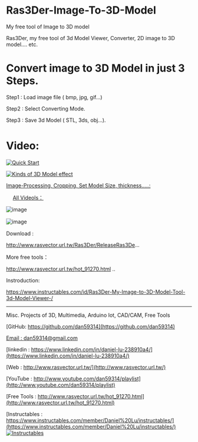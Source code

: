 # Ras3Der-Image-To-3D-Model
My free tool of Image to 3D model



Ras3Der, my free tool of 3d Model Viewer, Converter, 2D image to 3D model.... etc.

# Convert image to 3D Model in just 3 Steps.

Step1 : Load image file ( bmp, jpg, gif...)

Step2 : Select Converting Mode.

Step3 : Save 3d Model ( STL, 3ds, obj...).

# Video:　


[![Quick Start](https://cdn.instructables.com/FXY/UQLZ/J2GF38LE/FXYUQLZJ2GF38LE.LARGE.jpg)](https://youtu.be/gywQh5ypY3E?t=0s "Quick Start") 

 [![Kinds of 3D Model effect](https://cdn.instructables.com/FT2/P21E/J2GF3CIE/FT2P21EJ2GF3CIE.LARGE.jpg)](https://youtu.be/gywQh5ypY3E?t=0s "Kinds of 3D Model effect") 


[Image-Processing, Cropping, Set Model Size, thickness.....:](https://youtu.be/gywQh5ypY3E)

　
[All Videols：](https://youtu.be/gywQh5ypY3E)


![image](https://cdn.instructables.com/FFJ/KV10/J2GF3CJ9/FFJKV10J2GF3CJ9.LARGE.jpg)

![image](https://cdn.instructables.com/F0S/9DAI/J2GF3CID/F0S9DAIJ2GF3CID.LARGE.jpg)
　　

Download :

http://www.rasvector.url.tw/Ras3Der/ReleaseRas3De...

More free tools：

http://www.rasvector.url.tw/hot_91270.html ..

Instroduction:

https://www.instructables.com/id/Ras3Der-My-Image-to-3D-Model-Tool-3d-Model-Viewer-/



      
------------------------------------------------------------------------------------
Misc. Projects of 3D, Multimedia, Arduino Iot, CAD/CAM, Free Tools

[GitHub: https://github.com/dan59314](https://github.com/dan59314)

[Email : dan59314@gmail.com](dan59314@gmail.com)

[linkedin : https://www.linkedin.com/in/daniel-lu-238910a4/](https://www.linkedin.com/in/daniel-lu-238910a4/)

[Web : http://www.rasvector.url.tw/](http://www.rasvector.url.tw/)

[YouTube : http://www.youtube.com/dan59314/playlist](http://www.youtube.com/dan59314/playlist)

[Free Tools : http://www.rasvector.url.tw/hot_91270.html](http://www.rasvector.url.tw/hot_91270.html)


[Instructables : https://www.instructables.com/member/Daniel%20Lu/instructables/](https://www.instructables.com/member/Daniel%20Lu/instructables/)
[![Instructables ](https://github.com/dan59314/Pulse-Sensor-Arduino/blob/master/Instructables01.JPG)](https://www.instructables.com/member/Daniel%20Lu/instructables/ "Instructables") 
